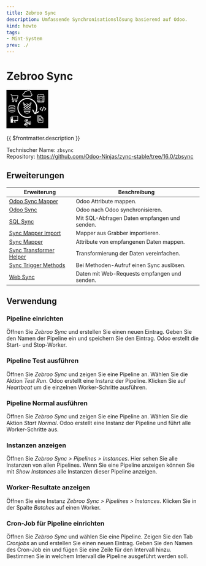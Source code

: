 ```yaml
---
title: Zebroo Sync
description: Umfassende Synchronisationslösung basierend auf Odoo.
kind: howto
tags:
- Mint-System
prev: ./
---
```

# Zebroo Sync
![](attachments/icon_odoo_zbsync.png)

{{ $frontmatter.description }}

Technischer Name: `zbsync`\
Repository: <https://github.com/Odoo-Ninjas/zync-stable/tree/16.0/zbsync>

## Erweiterungen

| Erweiterung                                               | Beschreibung                                 |
| --------------------------------------------------------- | -------------------------------------------- |
| [Odoo Sync Mapper](Odoo%20Sync%20Mapper.md)               | Odoo Attribute mappen.                       |
| [Odoo Sync](Odoo%20Sync.md)                               | Odoo nach Odoo synchronisieren.              |
| [SQL Sync](SQL%20Sync.md)                                 | Mit SQL-Abfragen Daten empfangen und senden. |
| [Sync Mapper Import](Sync%20Mapper%20Import.md)           | Mapper aus Grabber importieren.              |
| [Sync Mapper](Sync%20Mapper.md)                           | Attribute von empfangenen Daten mappen.      |
| [Sync Transformer Helper](Sync%20Transformer%20Helper.md) | Transformierung der Daten vereinfachen.      |
| [Sync Trigger Methods](Sync%20Trigger%20Methods.md)       | Bei Methoden-Aufruf einen Sync auslösen.     |
| [Web Sync](Web%20Sync.md)                                 | Daten mit Web-Requests empfangen und senden. |

## Verwendung

### Pipeline einrichten

Öffnen Sie *Zebroo Sync* und erstellen Sie einen neuen Eintrag. Geben Sie den Namen der Pipeline ein und speichern Sie den Eintrag. Odoo erstellt die Start- und Stop-Worker.

### Pipeline Test ausführen

Öffnen Sie *Zebroo Sync* und zeigen Sie eine Pipeline an. Wählen Sie die Aktion *Test Run*. Odoo erstellt eine Instanz der Pipeline. Klicken Sie auf *Heartbeat* um die einzelnen Worker-Schritte ausführen.

### Pipeline Normal ausführen

Öffnen Sie *Zebroo Sync* und zeigen Sie eine Pipeline an. Wählen Sie die Aktion *Start Normal*. Odoo erstellt eine Instanz der Pipeline und führt alle Worker-Schritte aus.

### Instanzen anzeigen

Öffnen Sie *Zebroo Sync > Pipelines > Instances*. Hier sehen Sie alle Instanzen von allen Pipelines. Wenn Sie eine Pipeline anzeigen können Sie mit *Show Instances* alle Instanzen dieser Pipeline anzeigen.

### Worker-Resultate anzeigen

Öffnen Sie eine Instanz *Zebroo Sync > Pipelines > Instances*. Klicken Sie in der Spalte *Batches* auf einen Worker.

### Cron-Job für Pipeline einrichten

Öffnen Sie *Zebroo Sync* und wählen Sie eine Pipeline. Zeigen Sie den Tab *Cronjobs* an und erstellen Sie einen neuen Eintrag. Geben Sie den Namen des Cron-Job ein und fügen Sie eine Zeile für den Intervall hinzu. Bestimmen Sie in welchem Intervall die Pipeline ausgeführt werden soll.

